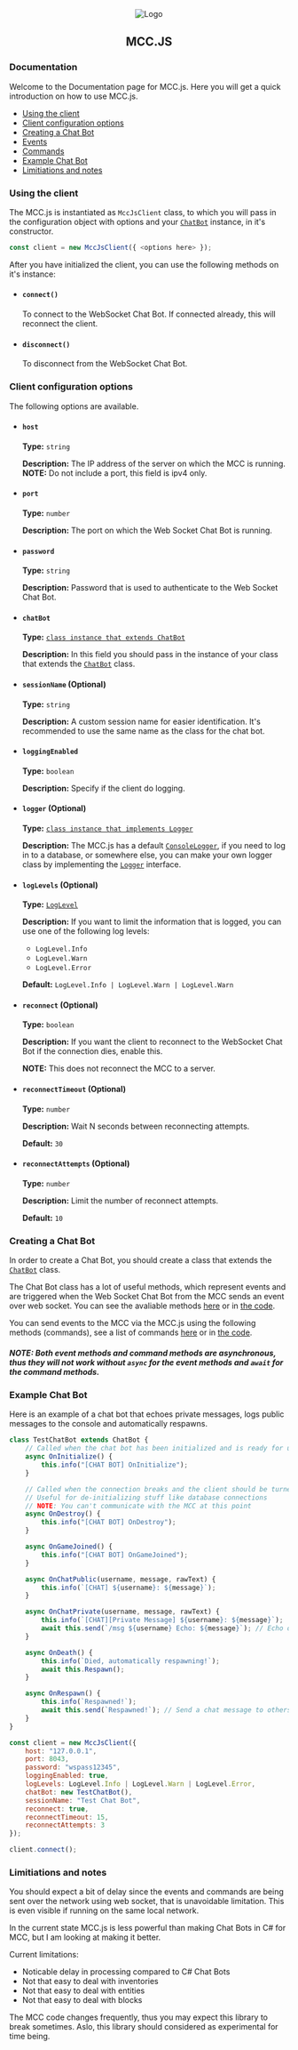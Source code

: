 <div align="center">

<img src="http://i.pics.rs/oo3pk.png" alt="Logo"/>

## MCC.JS

</div>

### Documentation

Welcome to the Documentation page for MCC.js. 
Here you will get a quick introduction on how to use MCC.js.

- [Using the client](#using-the-client)
- [Client configuration options](#client-configuration-options)
- [Creating a Chat Bot](#creating-a-chat-bot)
- [Events](docs/Events.md)
- [Commands](docs/Commands.md)
- [Example Chat Bot](#example-chat-bot)
- [Limitiations and notes](#limitiations-and-notes)

### Using the client

The MCC.js is instantiated as `MccJsClient` class, to which you will pass in the configuration object with options and your [`ChatBot`](https://github.com/milutinke/MCC.js/blob/master/src/ChatBot.ts) instance, in it's constructor.

```javascript
const client = new MccJsClient({ <options here> });
```

After you have initialized the client, you can use the following methods on it's instance:

- #### `connect()`

  To connect to the WebSocket Chat Bot.
  If connected already, this will reconnect the client.

- #### `disconnect()`

  To disconnect from the WebSocket Chat Bot.

### Client configuration options

The following options are available.

- #### `host`

  **Type:** `string`

  **Description:**
  The IP address of the server on which the MCC is running.
  **NOTE:** Do not include a port, this field is ipv4 only.

- #### `port`

  **Type:** `number`

  **Description:**
  The port on which the Web Socket Chat Bot is running.

- #### `password`

  **Type:** `string`

  **Description:**
  Password that is used to authenticate to the Web Socket Chat Bot.

- #### `chatBot`

  **Type:** [`class instance that extends ChatBot`](https://github.com/milutinke/MCC.js/blob/master/src/ChatBot.ts)

  **Description:**
  In this field you should pass in the instance of your class that extends the [`ChatBot`](https://github.com/milutinke/MCC.js/blob/master/src/ChatBot.ts) class.

- #### `sessionName` (**Optional**)

  **Type:** `string`

  **Description:**
  A custom session name for easier identification.
  It's recommended to use the same name as the class for the chat bot.

- #### `loggingEnabled`

  **Type:** `boolean`

  **Description:**
  Specify if the client do logging.

- #### `logger` (**Optional**)

  **Type:** [`class instance that implements Logger`](https://github.com/milutinke/MCC.js/blob/master/src/Logging/Contract/Logger.ts)

  **Description:**
  The MCC.js has a default [`ConsoleLogger`](https://github.com/milutinke/MCC.js/blob/master/src/Logging/ConsoleLogger.ts), if you need to log in to a database, or somewhere else, you can make your own logger class by implementing the [`Logger`](https://github.com/milutinke/MCC.js/blob/master/src/Logging/Contract/Logger.ts) interface.

- #### `logLevels` (**Optional**)

  **Type:** [`LogLevel`](https://github.com/milutinke/MCC.js/blob/master/src/Logging/Contract/LogLevels.ts)

  **Description:**
  If you want to limit the information that is logged, you can use one of the following log levels:

  - `LogLevel.Info`
  - `LogLevel.Warn`
  - `LogLevel.Error`

  **Default:**
  `LogLevel.Info | LogLevel.Warn | LogLevel.Warn`

- #### `reconnect` (**Optional**)

  **Type:** `boolean`

  **Description:**
  If you want the client to reconnect to the WebSocket Chat Bot if the connection dies, enable this.

  **NOTE:** This does not reconnect the MCC to a server.

- #### `reconnectTimeout` (**Optional**)

  **Type:** `number`

  **Description:**
  Wait N seconds between reconnecting attempts.

  **Default:** `30`

- #### `reconnectAttempts` (**Optional**)

  **Type:** `number`

  **Description:**
  Limit the number of reconnect attempts.

  **Default:** `10`

### Creating a Chat Bot

In order to create a Chat Bot, you should create a class that extends the [`ChatBot`](https://github.com/milutinke/MCC.js/blob/master/src/ChatBot.ts) class.

The Chat Bot class has a lot of useful methods, which represent events and are triggered when the Web Socket Chat Bot from the MCC sends an event over web socket.
You can see the avaliable methods [here](Events.md) or in [the code](https://github.com/milutinke/MCC.js/blob/dc5ccfecb65284f021c94c8381c3d7fb4f36a2c3/src/ChatBot.ts#L568).

You can send events to the MCC via the MCC.js using the following methods (commands), see a list of commands [here](Commands.md) or in [the code](https://github.com/milutinke/MCC.js/blob/dc5ccfecb65284f021c94c8381c3d7fb4f36a2c3/src/ChatBot.ts#L307).

##### NOTE: Both event methods and command methods are asynchronous, thus they will not work without `async` for the event methods and `await` for the command methods.

### Example Chat Bot

Here is an example of a chat bot that echoes private messages, logs public messages to the console and automatically respawns.

```javascript
class TestChatBot extends ChatBot {
    // Called when the chat bot has been initialized and is ready for use
    async OnInitialize() {
        this.info("[CHAT BOT] OnInitialize");
    }

    // Called when the connection breaks and the client should be turned off
    // Useful for de-initializing stuff like database connections
    // NOTE: You can't communicate with the MCC at this point
    async OnDestroy() {
        this.info("[CHAT BOT] OnDestroy");
    }

    async OnGameJoined() {
        this.info("[CHAT BOT] OnGameJoined");
    }

    async OnChatPublic(username, message, rawText) {
        this.info(`[CHAT] ${username}: ${message}`);
    }

    async OnChatPrivate(username, message, rawText) {
        this.info(`[CHAT][Private Message] ${username}: ${message}`);
        await this.send(`/msg ${username} Echo: ${message}`); // Echo out the private message
    }

    async OnDeath() {
        this.info(`Died, automatically respawning!`);
        await this.Respawn();
    }

    async OnRespawn() {
        this.info(`Respawned!`);
        await this.send(`Respawned!`); // Send a chat message to others that the bot has respawned
    }
}

const client = new MccJsClient({
    host: "127.0.0.1",
    port: 8043,
    password: "wspass12345",
    loggingEnabled: true,
    logLevels: LogLevel.Info | LogLevel.Warn | LogLevel.Error,
    chatBot: new TestChatBot(),
    sessionName: "Test Chat Bot",
    reconnect: true,
    reconnectTimeout: 15,
    reconnectAttempts: 3
});

client.connect();
```

### Limitiations and notes

You should expect a bit of delay since the events and commands are being sent over the network using web socket, that is unavoidable limitation. This is even visible if running on the same local network.

In the current state MCC.js is less powerful than making Chat Bots in C# for MCC, but I am looking at making it better.

Current limitations:

- Noticable delay in processing compared to C# Chat Bots
- Not that easy to deal with inventories
- Not that easy to deal with entities
- Not that easy to deal with blocks

The MCC code changes frequently, thus you may expect this library to break sometimes.
Aslo, this library should considered as experimental for time being.
